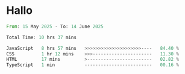# Hallo
<!--START_SECTION:waka-->

```rust
From: 15 May 2025 - To: 14 June 2025

Total Time: 10 hrs 37 mins

JavaScript   8 hrs 57 mins   >>>>>>>>>>>>>>>>>>>>>----   84.40 %
CSS          1 hr 12 mins    >>>----------------------   11.30 %
HTML         17 mins         >------------------------   02.82 %
TypeScript   1 min           -------------------------   00.16 %
```

<!--END_SECTION:waka-->
